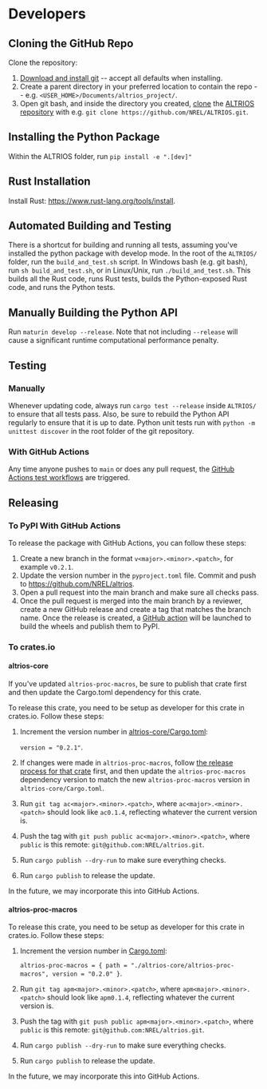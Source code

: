 # Developers

<!-- toc -->

## Cloning the GitHub Repo

Clone the repository:

1. [Download and install git](https://git-scm.com/downloads) -- accept all defaults when installing.
1. Create a parent directory in your preferred location to contain the repo -- e.g.
   `<USER_HOME>/Documents/altrios_project/`.
1. Open git bash, and inside the directory you created,
   [clone](https://docs.github.com/en/repositories/creating-and-managing-repositories/cloning-a-repository)
   the [ALTRIOS repository](https://github.com/NREL/ALTRIOS) with e.g. `git clone
https://github.com/NREL/ALTRIOS.git`.

## Installing the Python Package

Within the ALTRIOS folder, run `pip install -e ".[dev]"`

## Rust Installation

Install Rust: <https://www.rust-lang.org/tools/install>.

## Automated Building and Testing

There is a shortcut for building and running all tests, assuming you've installed the python package
with develop mode. In the root of the `ALTRIOS/` folder, run the `build_and_test.sh` script. In
Windows bash (e.g. git bash), run `sh build_and_test.sh`, or in Linux/Unix, run
`./build_and_test.sh`. This builds all the Rust code, runs Rust tests, builds the Python-exposed
Rust code, and runs the Python tests.

## Manually Building the Python API

Run `maturin develop --release`. Note that not including `--release` will cause a significant
runtime computational performance penalty.

## Testing

### Manually

Whenever updating code, always run `cargo test --release` inside `ALTRIOS/` to ensure that all
tests pass. Also, be sure to rebuild the Python API regularly to ensure that it is up to date.
Python unit tests run with `python -m unittest discover` in the root folder of the git repository.

### With GitHub Actions

Any time anyone pushes to `main` or does any pull request, the [GitHub Actions test
workflows](https://github.com/NREL/altrios/tree/main/.github/workflows) are triggered.

## Releasing

### To PyPI With GitHub Actions

To release the package with GitHub Actions, you can follow these steps:

1. Create a new branch in the format `v<major>.<minor>.<patch>`, for example `v0.2.1`.
1. Update the version number in the `pyproject.toml` file. Commit and push to
   https://github.com/NREL/altrios.
1. Open a pull request into the main branch and make sure all checks pass.
1. Once the pull request is merged into the main branch by a reviewer, create a new GitHub release
   and create a tag that matches the branch name. Once the release is created, a [GitHub
   action](https://github.com/NREL/altrios/blob/686e8c28828cb980cc45567d08091e69b7bee52c/.github/workflows/wheels.yaml#L5)
   will be launched to build the wheels and publish them to PyPI.

### To crates.io

#### altrios-core

If you've updated `altrios-proc-macros`, be sure to publish that crate first and then update the
Cargo.toml dependency for this crate.

To release this crate, you need to be setup as developer for this crate in crates.io. Follow these steps:

1. Increment the version number in
   [altrios-core/Cargo.toml](https://github.com/NREL/altrios/blob/426f50e4ebd0fbf1d7e346aa31604107df8f83fe/altrios-core/Cargo.toml#L8): 
   
   `version = "0.2.1"`.
1. If changes were made in `altrios-proc-macros`, follow [the release process for that
   crate](#altrios-proc-macros) first, and then update the `altrios-proc-macros` dependency version
   to match the new `altrios-proc-macros` version in `altrios-core/Cargo.toml`.
1. Run `git tag ac<major>.<minor>.<patch>`, where `ac<major>.<minor>.<patch>` should look like
   `ac0.1.4`, reflecting whatever the current version is.
1. Push the tag with `git push public ac<major>.<minor>.<patch>`, where `public` is this remote:
   `git@github.com:NREL/altrios.git`.
1. Run `cargo publish --dry-run` to make sure everything checks.
1. Run `cargo publish` to release the update.

In the future, we may incorporate this into GitHub Actions.

#### altrios-proc-macros

To release this crate, you need to be setup as developer for this crate in crates.io. Follow these steps:

1. Increment the version number in
   [Cargo.toml](https://github.com/NREL/altrios/blob/dced44b42c456da88363d03dc43259b039a94e6d/Cargo.toml#L48):
   
   `altrios-proc-macros = { path = "./altrios-core/altrios-proc-macros", version = "0.2.0" }`.
1. Run `git tag apm<major>.<minor>.<patch>`, where `apm<major>.<minor>.<patch>` should look like
   `apm0.1.4`, reflecting whatever the current version is.
1. Push the tag with `git push public apm<major>.<minor>.<patch>`, where `public` is this remote:
   `git@github.com:NREL/altrios.git`.
1. Run `cargo publish --dry-run` to make sure everything checks.
1. Run `cargo publish` to release the update.

In the future, we may incorporate this into GitHub Actions.
